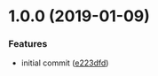 <a name="1.0.0"></a>
# 1.0.0 (2019-01-09)


### Features

* initial commit ([e223dfd](https://github.com/lddubeau/expect-rejection/commit/e223dfd))



